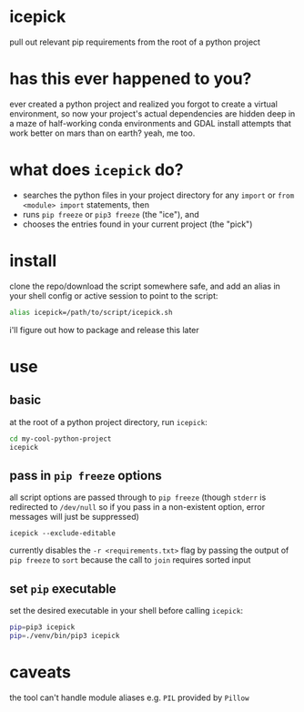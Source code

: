# icepick
pull out relevant pip requirements from the root of a python project

# has this ever happened to you?
ever created a python project and realized you forgot to create a virtual environment, so now your project's actual dependencies are hidden deep in a maze of half-working conda environments and GDAL install attempts that work better on mars than on earth? yeah, me too.

# what does `icepick` do?
- searches the python files in your project directory for any `import` or `from <module> import` statements, then
- runs `pip freeze` or `pip3 freeze` (the "ice"), and 
- chooses the entries found in your current project (the "pick")

# install 
clone the repo/download the script somewhere safe, and add an alias in your shell config or active session to point to the script: 
```bash
alias icepick=/path/to/script/icepick.sh
```
i'll figure out how to package and release this later

# use 
## basic
at the root of a python project directory, run `icepick`:
```bash 
cd my-cool-python-project
icepick
```

## pass in `pip freeze` options
all script options are passed through to `pip freeze` (though `stderr` is redirected to `/dev/null` so if you pass in a non-existent option, error messages will just be suppressed)
```
icepick --exclude-editable
```
currently disables the `-r <requirements.txt>` flag by passing the output of `pip freeze` to `sort` because the call to `join` requires sorted input 


## set `pip` executable
set the desired executable in your shell before calling `icepick`:
```bash
pip=pip3 icepick
pip=./venv/bin/pip3 icepick 
```

# caveats
the tool can't handle module aliases e.g. `PIL` provided by `Pillow` 
